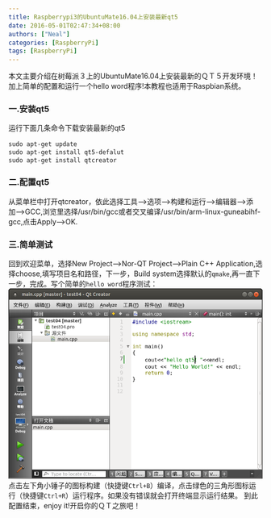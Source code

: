 ```yaml
---
title: Raspberrypi3的UbuntuMate16.04上安装最新qt5
date: 2016-05-01T02:47:34+08:00
authors: ["Neal"]
categories: [RaspberryPi]
tags: [RaspberryPi]
---
```

本文主要介绍在树莓派３上的UbuntuMate16.04上安装最新的ＱＴ５开发环境！加上简单的配置和运行一个hello word程序!本教程也适用于Raspbian系统。
<!--more-->
### 一.安装qt5
运行下面几条命令下载安装最新的qt5

    sudo apt-get update
    sudo apt-get install qt5-defalut
    sudo apt-get install qtcreator

### 二.配置qt5
从菜单栏中打开qtcreator，依此选择工具-->选项-->构建和运行-->编辑器-->添加-->GCC,浏览里选择/usr/bin/gcc或者交叉编译/usr/bin/arm-linux-guneabihf-gcc,点击Apply-->OK.

### 三.简单测试
回到欢迎菜单，选择New Project-->Nor-QT Project-->Plain C++ Application,选择choose,填写项目名和路径，下一步，Build system选择默认的```qmake```,再一直下一步，完成。写个简单的```hello word```程序测试：
![qt5](/images/qt5.png "Qt5")
点击左下角小锤子的图标构建（快捷键```Ctrl+B```）编译，点击绿色的三角形图标运行（快捷键```Ctrl+R```）运行程序。如果没有错误就会打开终端显示运行结果。
到此配置结束，enjoy it!开启你的ＱＴ之旅吧！
